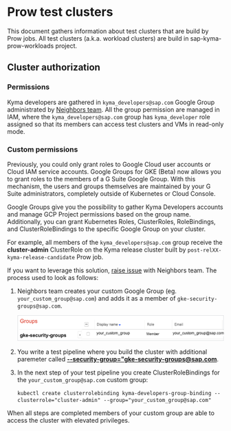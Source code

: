 # Prow test clusters

This document gathers information about test clusters that are build by Prow jobs. All test clusters (a.k.a. workload clusters) are build in sap-kyma-prow-workloads project.


## Cluster authorization

### Permissions

Kyma developers are gathered in `kyma_developers@sap.com` Google Group administrated by [Neighbors team](https://github.com/orgs/kyma-project/teams/prow/members?utf8=%E2%9C%93&query=role%3Amaintainer). All the group permission are managed in IAM, where the `kyma_developers@sap.com` group has `kyma_developer` role assigned so that its members can access test clusters and VMs in read-only mode.

### Custom permissions

Previously, you could only grant roles to Google Cloud user accounts or Cloud IAM service accounts. Google Groups for GKE (Beta) now allows you to grant roles to the members of a G Suite Google Group. With this mechanism, the users and groups themselves are maintained by your G Suite administrators, completely outside of Kubernetes or Cloud Console.

Google Groups give you the possibility to gather Kyma Developers accounts and manage GCP Project permissions based on the group name. Additionally, you can grant Kubernetes Roles, ClusterRoles, RoleBindings, and ClusterRoleBindings to the specific Google Group on your cluster.

For example, all members of the `kyma_developers@sap.com` group receive the **cluster-admin** ClusterRole on the Kyma release cluster built by `post-relXX-kyma-release-candidate` Prow job.

If you want to leverage this solution, [raise issue](https://github.com/kyma-project/test-infra/issues/new/choose) with Neighbors team. The process used to look as follows:

1. Neighbors team creates your custom Google Group (eg. `your_custom_group@sap.com`) and adds it as a member of `gke-security-groups@sap.com`.

    ![dashboards](/docs/prow/assets/GGroups.png)

2. You write a test pipeline where you build the cluster with additional paremeter called [**--security-group="gke-security-groups@sap.com**](https://github.com/kyma-project/test-infra/blob/7b84900e56679fccfbc9e6839a85ade1dabe72bd/prow/scripts/cluster-integration/helpers/provision-gke-cluster.sh#L60). 

3. In the next step of your test pipeline you create ClusterRoleBindings for the `your_custom_group@sap.com` custom group:

    ```
    kubectl create clusterrolebinding kyma-developers-group-binding --clusterrole="cluster-admin" --group="your_custom_group@sap.com"
    ```

When all steps are completed members of your custom group are able to access the cluster with elevated privileges.